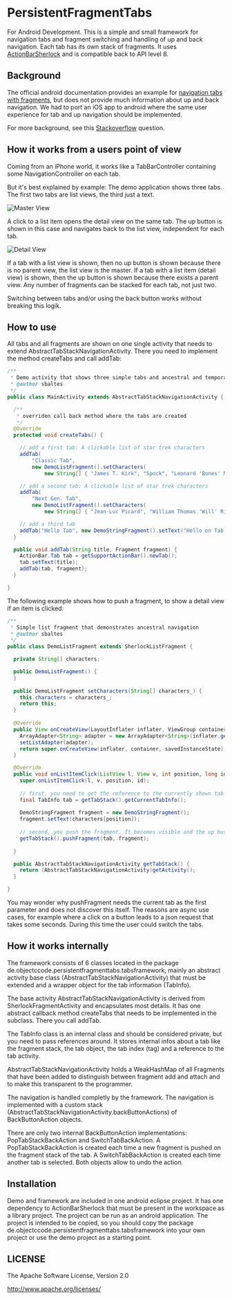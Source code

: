 PersistentFragmentTabs
======================

For Android Development. This is a simple and small framework for navigation tabs and fragment switching and handling of up and back navigation.
Each tab has its own stack of fragments. 
It uses [ActionBarSherlock](http://actionbarsherlock.com/) and is compatible back to API level 8.


Background
----------

The official android documentation provides an example for [navigation tabs with fragments](http://developer.android.com/guide/topics/ui/actionbar.html#Tabs),
but does not provide much information about up and back navigation. We had to port an iOS app to android where 
the same user experience for tab and up navigation should be implemented.

For more background, see this [Stackoverflow](http://stackoverflow.com/questions/6987334/separate-back-stack-for-each-tab-in-android-using-fragments) question.

How it works from a users point of view
---------------------------------------

Coming from an iPhone world, it works like a TabBarController containing some NavigationController on each tab.

But it's best explained by example: The demo application shows three tabs. The first two tabs are list views, the third just a text.

![Master View](/tab_master.png?raw=true)

A click to a list item opens the detail view on the same tab. The up button is shown in this case and navigates back to the list view, 
independent for each tab. 

![Detail View](/tab_detail.png?raw=true)

If a tab with a list view is shown, then no up button is shown because there is no parent view,
the list view is the master. If a tab with a list item (detail view) is shown, then the up button is shown because 
there exists a parent view. Any number of fragments can be stacked for each tab, not just two.

Switching between tabs and/or using the back button works without breaking this logik. 

How to use
----------

All tabs and all fragments are shown on one single activity that needs to extend AbstractTabStackNavigationActivity. 
There you need to implement the method createTabs and call addTab:

```java
/**
 * Demo activity that shows three simple tabs and ancestral and temporal navigation support  
 * @author sbaltes
 */
public class MainActivity extends AbstractTabStackNavigationActivity {

  /**
   * overriden call back method where the tabs are created 
   */
  @Override
  protected void createTabs() {

    // add a first tab: A clickable list of star trek characters 
    addTab(
        "Classic Tab",
        new DemoListFragment().setCharacters(
            new String[] { "James T. Kirk", "Spock", "Leonard 'Bones' McCoy", }));

    // add a second tab: A clickable list of star trek characters 
    addTab(
        "Next Gen. Tab",
        new DemoListFragment().setCharacters(
            new String[] { "Jean-Luc Picard", "William Thomas 'Will' Riker", "Data", }));

    // add a third tab 
    addTab("Hello Tab", new DemoStringFragment().setText("Hello on Tab 3"));
  }

  public void addTab(String title, Fragment fragment) {
    ActionBar.Tab tab = getSupportActionBar().newTab();
    tab.setText(title);
    addTab(tab, fragment);
  }

}
```

The following example shows how to push a fragment, to show a detail view if an item is clicked:

```java
/**
 * Simple list fragment that demonstrates ancestral navigation 
 * @author sbaltes
 */
public class DemoListFragment extends SherlockListFragment {

  private String[] characters;

  public DemoListFragment() {
  }
  
  public DemoListFragment setCharacters(String[] characters_) {
    this.characters = characters_;
    return this;
  }
  
  @Override
  public View onCreateView(LayoutInflater inflater, ViewGroup container, Bundle savedInstanceState) {
    ArrayAdapter<String> adapter = new ArrayAdapter<String>(inflater.getContext(), android.R.layout.simple_list_item_1, characters);
    setListAdapter(adapter);
    return super.onCreateView(inflater, container, savedInstanceState);
  }

  @Override
  public void onListItemClick(ListView l, View v, int position, long id) {
    super.onListItemClick(l, v, position, id);
    
    // first, you need to get the reference to the currently shown tab in order to add the fragment onto this tab
    final TabInfo tab = getTabStack().getCurrentTabInfo();
    
    DemoStringFragment fragment = new DemoStringFragment();
    fragment.setText(characters[position]);
    
    // second, you push the fragment. It becomes visible and the up button is shown
    getTabStack().pushFragment(tab, fragment);
  
  }

  public AbstractTabStackNavigationActivity getTabStack() {
    return (AbstractTabStackNavigationActivity)getActivity();
  }

}
```

You may wonder why pushFragment needs the current tab as the first parameter and does not discover this itself. 
The reasons are async use cases, for example where a click on a button leads to a json request that takes some seconds. 
During this time the user could switch the tabs.

How it works internally
-----------------------

The framework consists of 6 classes located in the package de.objectccode.persistentfragmenttabs.tabsframework, 
mainly an abstract activity base class (AbstractTabStackNavigationActivity) that must be extended and a wrapper object 
for the tab information (TabInfo).

The base activity AbstractTabStackNavigationActivity is derived from SherlockFragmentActivity and encapsulates 
most details. It has one abstract callback method createTabs that needs to be implemented in the subclass. 
There you call addTab.

The TabInfo class is an internal class and should be considered private, but you need to pass references around. It stores internal infos about a tab like the fragment stack, 
the tab object, the tab index (tag) and a reference to the tab activity. 

AbstractTabStackNavigationActivity holds a WeakHashMap of all Fragments that have been added to distinguish between fragment add and 
attach and to make this transparent to the programmer. 

The navigation is handled completly by the framework. The navigation is implemented with a custom stack (AbstractTabStackNavigationActivity.backButtonActions) of 
BackButtonAction objects.

There are only two internal BackButtonAction implementations: PopTabStackBackAction and SwitchTabBackAction. 
A PopTabStackBackAction is created each time a new fragment is pushed on the fragment stack of the tab.
A SwitchTabBackAction is created each time another tab is selected. Both objects allow to undo the action.

Installation
------------

Demo and framework are included in one android eclipse project.
It has one dependency to ActionBarSherlock that must be present in the workspace as a library project. 
The project can be run as an android application. The project is intended to be copied, 
so you should copy the package de.objectccode.persistentfragmenttabs.tabsframework into your own project or use the 
demo project as a starting point.


LICENSE
------- 

The Apache Software License, Version 2.0

http://www.apache.org/licenses/

